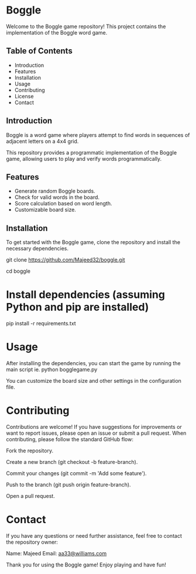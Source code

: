 # Boggle

Welcome to the Boggle game repository! This project contains the implementation of the Boggle word game.

## Table of Contents

- Introduction
- Features
- Installation
- Usage
- Contributing
- License
- Contact

## Introduction

Boggle is a word game where players attempt to find words in sequences of adjacent letters on a 4x4 grid.

This repository provides a programmatic implementation of the Boggle game, allowing users to play and verify words programmatically.

## Features
- Generate random Boggle boards.
- Check for valid words in the board.
- Score calculation based on word length.
- Customizable board size.

## Installation


To get started with the Boggle game, clone the repository and install the necessary dependencies.

git clone https://github.com/Majeed32/boggle.git

cd boggle
# Install dependencies (assuming Python and pip are installed)
pip install -r requirements.txt

# Usage
After installing the dependencies, you can start the game by running the main script ie.
python bogglegame.py

You can customize the board size and other settings in the configuration file.

# Contributing
Contributions are welcome! If you have suggestions for improvements or want to report issues, please open an issue or submit a pull request. When contributing, please follow the standard GitHub flow:

Fork the repository.

Create a new branch (git checkout -b feature-branch).

Commit your changes (git commit -m 'Add some feature').

Push to the branch (git push origin feature-branch).

Open a pull request.

# Contact
If you have any questions or need further assistance, feel free to contact the repository owner:

Name: Majeed
Email: aa33@williams.com

Thank you for using the Boggle game! Enjoy playing and have fun!
